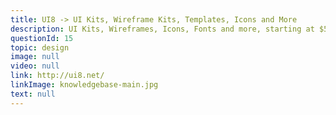 ```yaml
---
title: UI8 -> UI Kits, Wireframe Kits, Templates, Icons and More
description: UI Kits, Wireframes, Icons, Fonts and more, starting at $5
questionId: 15
topic: design
image: null
video: null
link: http://ui8.net/
linkImage: knowledgebase-main.jpg
text: null
---
```

